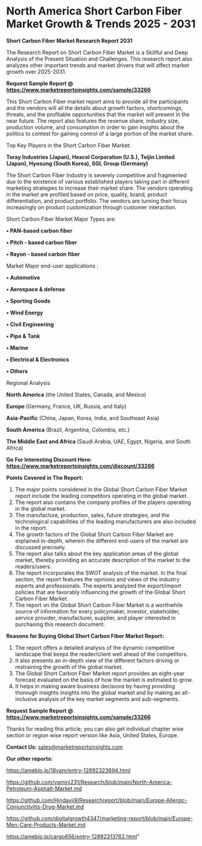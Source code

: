 # North America Short Carbon Fiber Market Growth & Trends 2025 - 2031

<strong>Short Carbon Fiber Market Research Report 2031</strong>

The Research Report on Short Carbon Fiber Market is a Skillful and Deep Analysis of the Present Situation and Challenges. This research report also analyzes other important trends and market drivers that will affect market growth over 2025-2031.

<strong>Request Sample Report @ <a href=https://www.marketreportsinsights.com/sample/33266>https://www.marketreportsinsights.com/sample/33266</a></strong>

This Short Carbon Fiber market report aims to provide all the participants and the vendors will all the details about growth factors, shortcomings, threats, and the profitable opportunities that the market will present in the near future. The report also features the revenue share, industry size, production volume, and consumption in order to gain insights about the politics to contest for gaining control of a large portion of the market share.

Top Key Players in the Short Carbon Fiber Market:

<strong>Toray Industries (Japan), Hexcel Corporation (U.S.), Teijin Limited (Japan), Hyosung (South Korea), SGL Group (Germany)</strong>

The Short Carbon Fiber Industry is severely competitive and fragmented due to the existence of various established players taking part in different marketing strategies to increase their market share. The vendors operating in the market are profiled based on price, quality, brand, product differentiation, and product portfolio. The vendors are turning their focus increasingly on product customization through customer interaction.

Short Carbon Fiber Market Major Types are:

<strong>•  PAN-based carbon fiber

•  Pitch - based carbon fiber

•  Rayon - based carbon fiber</strong>

Market Major end-user applications :

<strong>•  Automotive

•  Aerospace & defense

•  Sporting Goods

•  Wind Energy

•  Civil Engineering

•  Pipe & Tank

•  Marine

•  Electrical & Electronics

•  Others</strong>

Regional Analysis

</u><strong><b>North America</b></strong> (the United States, Canada, and Mexico)

<strong><b>Europe </b></strong>(Germany, France, UK, Russia, and Italy)

<strong><b>Asia-Pacific</b></strong> (China, Japan, Korea, India, and Southeast Asia)

<strong><b>South America</b></strong> (Brazil, Argentina, Colombia, etc.)

<strong><b>The Middle East and Africa</b></strong> (Saudi Arabia, UAE, Egypt, Nigeria, and South Africa)

<strong>Go For Interesting Discount Here: <a href=https://www.marketreportsinsights.com/discount/33266>https://www.marketreportsinsights.com/discount/33266</a></strong>

<strong>Points Covered in The Report:</strong>
<ol>
  <li>The major points considered in the Global Short Carbon Fiber Market report include the leading competitors operating in the global market.</li>
  <li>The report also contains the company profiles of the players operating in the global market.</li>
  <li>The manufacture, production, sales, future strategies, and the technological capabilities of the leading manufacturers are also included in the report.</li>
  <li>The growth factors of the Global Short Carbon Fiber Market are explained in-depth, wherein the different end-users of the market are discussed precisely.</li>
  <li>The report also talks about the key application areas of the global market, thereby providing an accurate description of the market to the readers/users.</li>
  <li>The report incorporates the SWOT analysis of the market. In the final section, the report features the opinions and views of the industry experts and professionals. The experts analyzed the export/import policies that are favorably influencing the growth of the Global Short Carbon Fiber Market.</li>
  <li>The report on the Global Short Carbon Fiber Market is a worthwhile source of information for every policymaker, investor, stakeholder, service provider, manufacturer, supplier, and player interested in purchasing this research document.</li>
</ol>
<strong>Reasons for Buying Global Short Carbon Fiber Market Report:</strong>

<ol>
  <li>The report offers a detailed analysis of the dynamic competitive landscape that keeps the reader/client well ahead of the competitors.</li>
  <li>It also presents an in-depth view of the different factors driving or restraining the growth of the global market.</li>
  <li>The Global Short Carbon Fiber Market report provides an eight-year forecast evaluated on the basis of how the market is estimated to grow.</li>
  <li>It helps in making aware business decisions by having providing thorough insights insights into the global market and by making an all-inclusive analysis of the key market segments and sub-segments.</li>
</ol>
<strong>Request Sample Report @ <a href=https://www.marketreportsinsights.com/sample/33266>https://www.marketreportsinsights.com/sample/33266</a></strong>


Thanks for reading this article; you can also get individual chapter wise section or region wise report version like Asia, United States, Europe.

<strong>Contact Us:</strong>
sales@marketreportsinsights.com

<strong>Our other reports:</strong>

<a href=https://ameblo.jp/18yam/entry-12892323694.html>https://ameblo.jp/18yam/entry-12892323694.html</a>

<a href=https://github.com/yamini231/Research/blob/main/North-America-Petroleum-Asphalt-Market.md>https://github.com/yamini231/Research/blob/main/North-America-Petroleum-Asphalt-Market.md</a>

<a href=https://github.com/Hindavii9/Researchreport/blob/main/Europe-Allergic-Conjunctivitis-Drug-Market.md>https://github.com/Hindavii9/Researchreport/blob/main/Europe-Allergic-Conjunctivitis-Drug-Market.md</a>

<a href=https://github.com/digitalgrowth4347/marketing-report/blob/main/Europe-Men-Care-Products-Market.md>https://github.com/digitalgrowth4347/marketing-report/blob/main/Europe-Men-Care-Products-Market.md</a>

<a href=https://ameblo.jp/cargo656/entry-12892313762.html>https://ameblo.jp/cargo656/entry-12892313762.html</a>"
